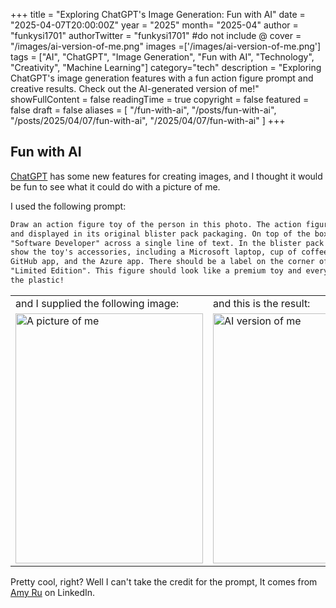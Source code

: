 +++
title = "Exploring ChatGPT's Image Generation: Fun with AI"
date = "2025-04-07T20:00:00Z"
year = "2025"
month= "2025-04"
author = "funkysi1701"
authorTwitter = "funkysi1701" #do not include @
cover = "/images/ai-version-of-me.png"
images =['/images/ai-version-of-me.png']
tags = ["AI", "ChatGPT", "Image Generation", "Fun with AI", "Technology", "Creativity", "Machine Learning"]
category="tech"
description = "Exploring ChatGPT's image generation features with a fun action figure prompt and creative results. Check out the AI-generated version of me!"
showFullContent = false
readingTime = true
copyright = false
featured = false
draft = false
aliases = [
    "/fun-with-ai",
    "/posts/fun-with-ai",
    "/posts/2025/04/07/fun-with-ai",
    "/2025/04/07/fun-with-ai" 
]
+++
## Fun with AI

[ChatGPT](https://chatgpt.com/) has some new features for creating images, and I thought it would be fun to see what it could do with a picture of me.

I used the following prompt:

```txt
Draw an action figure toy of the person in this photo. The action figure should be full-figure 
and displayed in its original blister pack packaging. On top of the box is the name of the toy 
"Software Developer" across a single line of text. In the blister pack packaging, next to the figure, 
show the toy's accessories, including a Microsoft laptop, cup of coffee, the Visual Studio app, 
GitHub app, and the Azure app. There should be a label on the corner of the box that says 
"Limited Edition". This figure should look like a premium toy and everything should be inside 
the plastic!
```

<table border="0" cellpadding="0" cellspacing="0" >
  <tr style="border-width:0px 0px 0px 0px">
    <td style="border-width:0px 0px 0px 0px">
      and I supplied the following image:
    </td>
    <td style="border-width:0px 0px 0px 0px">
      and this is the result:
    </td>
  </tr>
  <tr style="border-width:0px 0px 0px 0px">
    <td style="border-width:0px 0px 0px 0px">
      <img src="/images/ndc-simon.jpg" alt="A picture of me" width="300" height="400" class="img-fluid" />
    </td>
    <td style="border-width:0px 0px 0px 0px">
      <img src="/images/ai-version-of-me.png" alt="AI version of me" width="300" height="400" class="img-fluid" />
    </td>
  </tr>
</table>

Pretty cool, right? Well I can't take the credit for the prompt, It comes from [Amy Ru](https://www.linkedin.com/posts/amyru_out-of-all-the-chatgpt-image-generation-capabilities-activity-7312549043610521601-BPqJ?utm_source=share&utm_medium=member_desktop&rcm=ACoAAAOBLj4B-Ls737kwBrHA1oRvkACb_CoRCQw2X0v1gk7q4r3w8Q9x5a6b0h4j2c1nqZz7g&lipi=urn%3Ali%3Apage%3Ad_flagship3_profile_view_base_post_primary%3B5JdYtG6mQeKx%2FfWl8V9jNQ%3D%3D) on LinkedIn.
